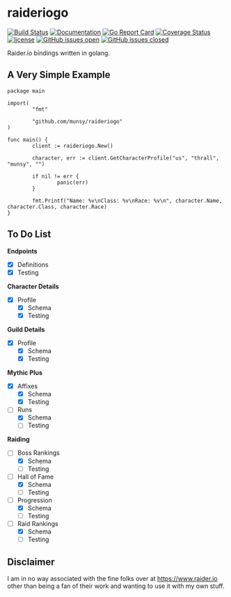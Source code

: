 # raideriogo 
[![Build Status](https://travis-ci.org/Munsy/raideriogo.svg?branch=master)](https://travis-ci.org/Munsy/raideriogo)  [![Documentation](https://godoc.org/github.com/munsy/raideriogo?status.svg)](https://godoc.org/github.com/munsy/raideriogo)  [![Go Report Card](https://goreportcard.com/badge/github.com/munsy/raideriogo)](https://goreportcard.com/report/github.com/munsy/raideriogo)  [![Coverage Status](https://coveralls.io/repos/github/Munsy/raideriogo/badge.svg?branch=master)](https://coveralls.io/github/Munsy/raideriogo?branch=master)  [![license](https://img.shields.io/github/license/mashape/apistatus.svg)](LICENSE)  [![GitHub issues open](https://img.shields.io/github/issues/munsy/raideriogo.svg?maxAge=2592000)](https://github.com/munsy/raideriogo/issues)  [![GitHub issues closed](https://img.shields.io/github/issues-closed-raw/munsy/raideriogo.svg?maxAge=2592000)](https://github.com/munsy/raideriogo/issues)

Raider.io bindings written in golang.

## A Very Simple Example
```
package main

import(
        "fmt"

        "github.com/munsy/raideriogo"
)

func main() {
        client := raideriogo.New()

        character, err := client.GetCharacterProfile("us", "thrall", "munsy", "")

        if nil != err {
                panic(err)
        }

        fmt.Printf("Name: %v\nClass: %v\nRace: %v\n", character.Name, character.Class, character.Race)
}
```

## To Do List
**Endpoints**
- [x] Definitions
- [x] Testing

**Character Details**
- [x] Profile
  - [x] Schema
  - [x] Testing

**Guild Details**
- [x] Profile
  - [x] Schema
  - [x] Testing

**Mythic Plus**
- [x] Affixes
  - [x] Schema
  - [x] Testing
- [ ] Runs
  - [x] Schema
  - [ ] Testing
  
**Raiding**
- [ ] Boss Rankings
  - [x] Schema
  - [ ] Testing
- [ ] Hall of Fame
  - [x] Schema
  - [ ] Testing
- [ ] Progression
  - [x] Schema
  - [ ] Testing
- [ ] Raid Rankings
  - [x] Schema
  - [ ] Testing

## Disclaimer
I am in no way associated with the fine folks over at https://www.raider.io other than being a fan of their work and wanting to use it with my own stuff.
